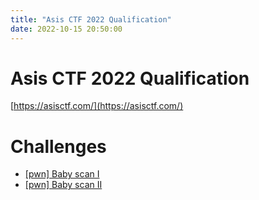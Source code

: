 ```yaml
---
title: "Asis CTF 2022 Qualification"
date: 2022-10-15 20:50:00
---
```


# Asis CTF 2022 Qualification

[https://asisctf.com/](https://asisctf.com/)


# Challenges

- [[pwn] Baby scan I](./pwn/baby_scan_1)
- [[pwn] Baby scan II](./pwn/baby_scan_2)
